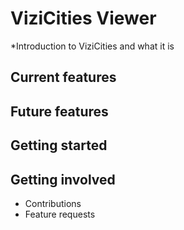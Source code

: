# ViziCities Viewer

*Introduction to ViziCities and what it is

## Current features

## Future features

## Getting started

## Getting involved

* Contributions
* Feature requests